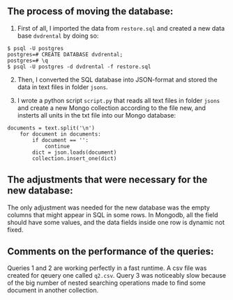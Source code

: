 ## The process of moving the database:

1) First of all, I imported the data from `restore.sql` and created a new data base `dvdrental` by doing so:
```console
$ psql -U postgres
postgres=# CREATE DATABASE dvdrental;
postgres=# \q
$ psql -U postgres -d dvdrental -f restore.sql
```

2) Then, I converted the SQL database into JSON-format and stored the data in text files in folder `jsons`.

3)  I wrote a python script `script.py` that reads all text files in folder `jsons` and create a new Mongo collection according to the file new, and insterts all units in the txt file into our Mongo database:
```console
documents = text.split('\n')
    for document in documents:
        if document == '':
            continue
        dict = json.loads(document)
        collection.insert_one(dict)
```

##  The adjustments that were necessary for the new database:

The only adjustment was needed for the new database was the empty columns that might appear in SQL in some rows. In Mongodb, all the field should have some values, and the data fields inside one row is dynamic not fixed.


## Comments on the performance of the queries:

Queries 1 and 2 are working perfectly in a fast runtime. A csv file was created for qeuery one called `q2.csv`. Query 3 was noticeably slow because of the big number of nested searching operations made to find some document in another collection.
